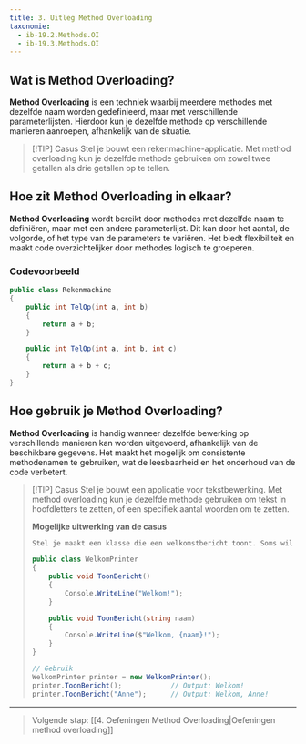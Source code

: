 ```yaml
---
title: 3. Uitleg Method Overloading
taxonomie:
  - ib-19.2.Methods.OI
  - ib-19.3.Methods.OI
---
```


## Wat is Method Overloading?
**Method Overloading** is een techniek waarbij meerdere methodes met dezelfde naam worden gedefinieerd, maar met verschillende parameterlijsten. Hierdoor kun je dezelfde methode op verschillende manieren aanroepen, afhankelijk van de situatie.

> [!TIP] Casus
> Stel je bouwt een rekenmachine-applicatie. Met method overloading kun je dezelfde methode gebruiken om zowel twee getallen als drie getallen op te tellen.

## Hoe zit Method Overloading in elkaar?
**Method Overloading** wordt bereikt door methodes met dezelfde naam te definiëren, maar met een andere parameterlijst. Dit kan door het aantal, de volgorde, of het type van de parameters te variëren. Het biedt flexibiliteit en maakt code overzichtelijker door methodes logisch te groeperen.

### Codevoorbeeld
```csharp
public class Rekenmachine
{
    public int TelOp(int a, int b)
    {
        return a + b;
    }

    public int TelOp(int a, int b, int c)
    {
        return a + b + c;
    }
}
```

## Hoe gebruik je Method Overloading?
**Method Overloading** is handig wanneer dezelfde bewerking op verschillende manieren kan worden uitgevoerd, afhankelijk van de beschikbare gegevens. Het maakt het mogelijk om consistente methodenamen te gebruiken, wat de leesbaarheid en het onderhoud van de code verbetert.

> [!TIP] Casus
> Stel je bouwt een applicatie voor tekstbewerking. Met method overloading kun je dezelfde methode gebruiken om tekst in hoofdletters te zetten, of een specifiek aantal woorden om te zetten.
> 
> **Mogelijke uitwerking van de casus**
> ```csharp
> Stel je maakt een klasse die een welkomstbericht toont. Soms wil je gewoon "Welkom!" tonen en soms wil je de naam van een persoon toevoegen aan het bericht.
> 
> public class WelkomPrinter
> {
>     public void ToonBericht()
>     {
>         Console.WriteLine("Welkom!");
>     }
> 
>     public void ToonBericht(string naam)
>     {
>         Console.WriteLine($"Welkom, {naam}!");
>     }
> }
> 
> // Gebruik
> WelkomPrinter printer = new WelkomPrinter();
> printer.ToonBericht();            // Output: Welkom!
> printer.ToonBericht("Anne");      // Output: Welkom, Anne!
> ```

---

> Volgende stap: [[4. Oefeningen Method Overloading|Oefeningen method overloading]]